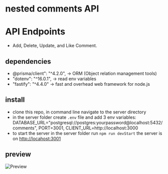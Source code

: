 # nested comments API 

# API Endpoints
- Add, Delete, Update, and Like Comment.

## dependencies
-  @prisma/client": "^4.2.0", ->  ORM (Object relation management tools)
-  "dotenv": "^16.0.1", -> read env variables
-  "fastify": "^4.4.0" -> fast and overhead web framework for node.js

## install
- clone this repo, in command line navigate to the server directory
- in the server folder create `.env` file and add 3 env variables: DATABASE_URL="postgresql://postgres:yourpassword@localhost:5432/comments", PORT=3001, CLIENT_URL=http://localhost:3000 
- to start the server in the server folder run `npm run devStart` the server is on [http://locahost:3001](http://locahost:3001)

## preview 
![Preview](/client/src/assets/nested-comments.png)
